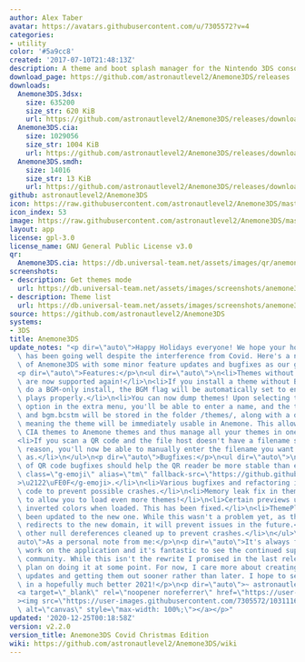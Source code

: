 ```yaml
---
author: Alex Taber
avatar: https://avatars.githubusercontent.com/u/7305572?v=4
categories:
- utility
color: '#5a9cc8'
created: '2017-07-10T21:48:13Z'
description: A theme and boot splash manager for the Nintendo 3DS console
download_page: https://github.com/astronautlevel2/Anemone3DS/releases
downloads:
  Anemone3DS.3dsx:
    size: 635200
    size_str: 620 KiB
    url: https://github.com/astronautlevel2/Anemone3DS/releases/download/v2.2.0/Anemone3DS.3dsx
  Anemone3DS.cia:
    size: 1029056
    size_str: 1004 KiB
    url: https://github.com/astronautlevel2/Anemone3DS/releases/download/v2.2.0/Anemone3DS.cia
  Anemone3DS.smdh:
    size: 14016
    size_str: 13 KiB
    url: https://github.com/astronautlevel2/Anemone3DS/releases/download/v2.2.0/Anemone3DS.smdh
github: astronautlevel2/Anemone3DS
icon: https://raw.githubusercontent.com/astronautlevel2/Anemone3DS/master/meta/icon.png
icon_index: 53
image: https://raw.githubusercontent.com/astronautlevel2/Anemone3DS/master/meta/banner.png
layout: app
license: gpl-3.0
license_name: GNU General Public License v3.0
qr:
  Anemone3DS.cia: https://db.universal-team.net/assets/images/qr/anemone3ds-cia.png
screenshots:
- description: Get themes mode
  url: https://db.universal-team.net/assets/images/screenshots/anemone3ds/get-themes-mode.png
- description: Theme list
  url: https://db.universal-team.net/assets/images/screenshots/anemone3ds/theme-list.png
source: https://github.com/astronautlevel2/Anemone3DS
systems:
- 3DS
title: Anemone3DS
update_notes: "<p dir=\"auto\">Happy Holidays everyone! We hope your holiday season\
  \ has been going well despite the interference from Covid. Here's a new release\
  \ of Anemone3DS with some minor feature updates and bugfixes as our gift to you.</p>\n\
  <p dir=\"auto\">Features:</p>\n<ul dir=\"auto\">\n<li>Themes without an SMDH file\
  \ are now supported again!</li>\n<li>If you install a theme without BGM, and then\
  \ do a BGM-only install, the BGM flag will be automatically set to ensure your music\
  \ plays properly.</li>\n<li>You can now dump themes! Upon selecting the dump theme\
  \ option in the extra menu, you'll be able to enter a name, and the theme body_LZ.bin\
  \ and bgm.bcstm will be stored in the folder /themes/, along with a dummy SMDH file,\
  \ meaning the theme will be immediately usable in Anemone. This allows you to translate\
  \ CIA themes to Anemone themes and thus manage all your themes in one place.</li>\n\
  <li>If you scan a QR code and the file host doesn't have a filename set for some\
  \ reason, you'll now be able to manually enter the filename you want it to be saved\
  \ as.</li>\n</ul>\n<p dir=\"auto\">Bugfixes:</p>\n<ul dir=\"auto\">\n<li>A variety\
  \ of QR code bugfixes should help the QR reader be more stable than ever<g-emoji\
  \ class=\"g-emoji\" alias=\"tm\" fallback-src=\"https://github.githubassets.com/images/icons/emoji/unicode/2122.png\"\
  >\u2122\uFE0F</g-emoji>.</li>\n<li>Various bugfixes and refactoring in the networking\
  \ code to prevent possible crashes.</li>\n<li>Memory leak fix in theme loading code\
  \ to allow you to load even more themes!</li>\n<li>Certain previews used to have\
  \ inverted colors when loaded. This has been fixed.</li>\n<li>ThemePlaza url has\
  \ been updated to the new one. While this wasn't a problem yet, as the old domain\
  \ redirects to the new domain, it will prevent issues in the future.</li>\n<li>Various\
  \ other null dereferences cleaned up to prevent crashes.</li>\n</ul>\n<p dir=\"\
  auto\">As a personal note from me:</p>\n<p dir=\"auto\">It's always fun to get to\
  \ work on the application and it's fantastic to see the continued support from the\
  \ community. While this isn't the rewrite I promised in the last release, I still\
  \ plan on doing it at some point. For now, I care more about creating actual useful\
  \ updates and getting them out sooner rather than later. I hope to see you all again\
  \ in a hopefully much better 2021!</p>\n<p dir=\"auto\">~ astronautlevel2<br>\n\
  <a target=\"_blank\" rel=\"noopener noreferrer\" href=\"https://user-images.githubusercontent.com/7305572/103111626-0366d980-461d-11eb-8704-6b4bbfba88a6.png\"\
  ><img src=\"https://user-images.githubusercontent.com/7305572/103111626-0366d980-461d-11eb-8704-6b4bbfba88a6.png\"\
  \ alt=\"canvas\" style=\"max-width: 100%;\"></a></p>"
updated: '2020-12-25T00:18:58Z'
version: v2.2.0
version_title: Anemone3DS Covid Christmas Edition
wiki: https://github.com/astronautlevel2/Anemone3DS/wiki
---
```

